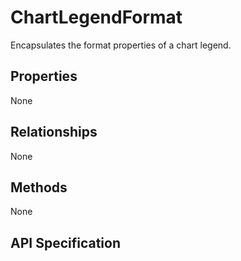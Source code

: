 # ChartLegendFormat

Encapsulates the format properties of a chart legend.

## Properties
None

## Relationships
None

## Methods
None


## API Specification

